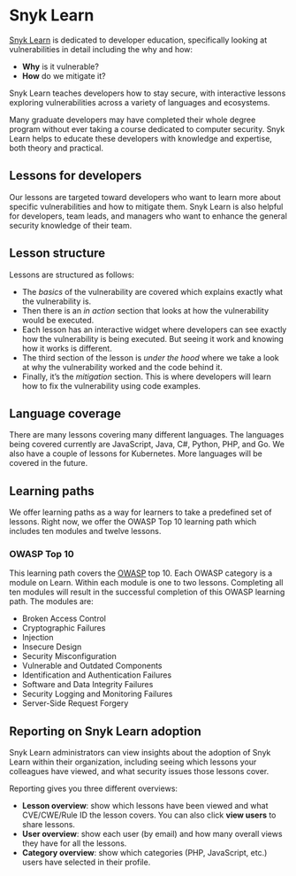 # Snyk Learn

[Snyk Learn](https://learn.snyk.io) is dedicated to developer education, specifically looking at vulnerabilities in detail including the why and how:

* **Why** is it vulnerable?
* **How** do we mitigate it?

Snyk Learn teaches developers how to stay secure, with interactive lessons exploring vulnerabilities across a variety of languages and ecosystems.

Many graduate developers may have completed their whole degree program without ever taking a course dedicated to computer security. Snyk Learn helps to educate these developers with knowledge and expertise, both theory and practical.

## Lessons for developers

Our lessons are targeted toward developers who want to learn more about specific vulnerabilities and how to mitigate them. Snyk Learn is also helpful for developers, team leads, and managers who want to enhance the general security knowledge of their team.

## Lesson structure

Lessons are structured as follows:

* The _basics_ of the vulnerability are covered which explains exactly what the vulnerability is.
* Then there is an _in action_ section that looks at how the vulnerability would be executed.
* Each lesson has an interactive widget where developers can see exactly how the vulnerability is being executed. But seeing it work and knowing how it works is different.
* The third section of the lesson is _under the hood_ where we take a look at why the vulnerability worked and the code behind it.
* Finally, it’s the _mitigation_ section. This is where developers will learn how to fix the vulnerability using code examples.

## Language coverage

There are many lessons covering many different languages. The languages being covered currently are JavaScript, Java, C#, Python, PHP, and Go. We also have a couple of lessons for Kubernetes. More languages will be covered in the future.

## Learning paths

We offer learning paths as a way for learners to take a predefined set of lessons. Right now, we offer the OWASP Top 10 learning path which includes ten modules and twelve lessons.

### OWASP Top 10

This learning path covers the [OWASP](https://owasp.org/) top 10. Each OWASP category is a module on Learn. Within each module is one to two lessons. Completing all ten modules will result in the successful completion of this OWASP learning path. The modules are:

* Broken Access Control
* Cryptographic Failures
* Injection
* Insecure Design
* Security Misconfiguration
* Vulnerable and Outdated Components
* Identification and Authentication Failures
* Software and Data Integrity Failures
* Security Logging and Monitoring Failures
* Server-Side Request Forgery

## Reporting on Snyk Learn adoption

Snyk Learn administrators can view insights about the adoption of Snyk Learn within their organization, including seeing which lessons your colleagues have viewed, and what security issues those lessons cover.

Reporting gives you three different overviews:

* **Lesson overview**: show which lessons have been viewed and what CVE/CWE/Rule ID the lesson covers. You can also click **view users** to share lessons.
* **User overview**: show each user (by email) and how many overall views they have for all the lessons.
* **Category overview**: show which categories (PHP, JavaScript, etc.) users have selected in their profile.
